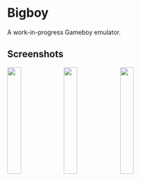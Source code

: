 # Bigboy
A work-in-progress Gameboy emulator.

## Screenshots
<img src="https://dandigit.com/assets/img/pokemon-1.png" width="25%" height="25%" style="display:inline;" />
<img src="https://dandigit.com/assets/img/pokemon-2.png" width="25%" height="25%" style="display:inline;" />
<img src="https://dandigit.com/assets/img/pokemon-3.jpeg" width="25%" height="25%" style="display:inline;" />
